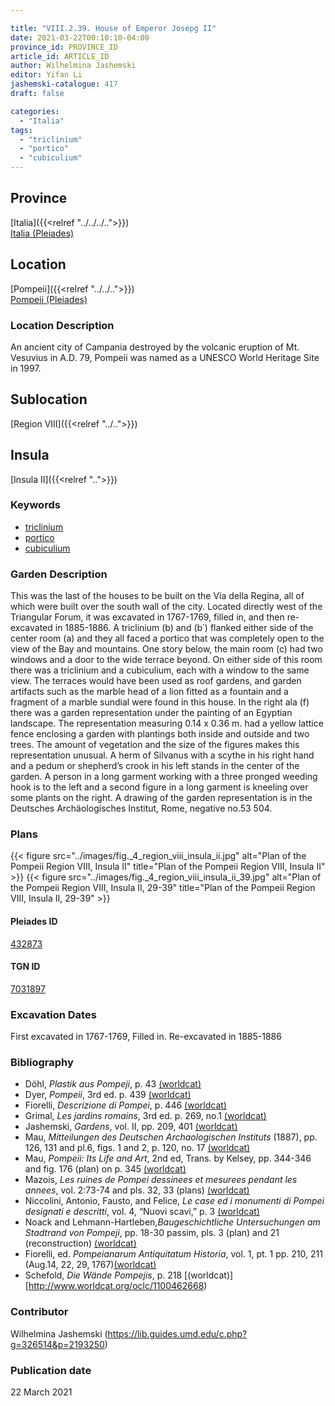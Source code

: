 ```yaml
---

title: "VIII.2.39. House of Emperor Josepg II"
date: 2021-03-22T00:10:10-04:00
province_id: PROVINCE_ID
article_id: ARTICLE_ID
author: Wilhelmina Jashemski
editor: Yifan Li
jashemski-catalogue: 417
draft: false

categories:
  - "Italia"
tags:
  - "triclinium"
  - "portico"
  - "cubiculium"
---
```


## Province
[Italia]({{<relref "../../../..">}}) \
[Italia (Pleiades)](https://pleiades.stoa.org/places/1052)

## Location
[Pompeii]({{<relref "../../..">}}) \
[Pompeii (Pleiades)](https://pleiades.stoa.org/places/433032)

### Location Description
An ancient city of Campania destroyed by the volcanic eruption of Mt. Vesuvius in A.D. 79, Pompeii was named as a UNESCO World Heritage Site in 1997.

## Sublocation
[Region VIII]({{<relref "../..">}})

## Insula
[Insula II]({{<relref "..">}})

### Keywords
 - [triclinium](http://vocab.getty.edu/page/aat/300142552)
 - [portico](http://vocab.getty.edu/page/aat/300004145)
 - [cubiculium](http://vocab.getty.edu/page/aat/300004367)

### Garden Description
This was the last of the houses to be built on the Via della Regina, all of which were built over the south wall of the city. Located directly west of the Triangular Forum, it was excavated in 1767-1769, filled in, and then re-excavated in 1885-1886. A triclinium (b) and (b΄) flanked either side of the center room (a) and they all faced a portico that was completely open to the view of the Bay and mountains. One story below, the main room (c) had two windows and a door to the wide terrace beyond. On either side of this room there was a triclinium and a cubiculium, each with a window to the same view. The terraces would have been used as roof gardens, and garden artifacts such as the marble head of a lion fitted as a fountain and a fragment of a marble sundial were found in this house. In the right ala (f) there was a garden representation under the painting of an Egyptian landscape. The representation measuring 0.14 x 0.36 m. had a yellow lattice fence enclosing a garden with plantings both inside and outside and two trees. The amount of vegetation and the size of the figures makes this representation unusual. A herm of Silvanus with a scythe in his right hand and a pedum or shepherd’s crook in his left stands in the center of the garden. A person in a long garment working with a three pronged weeding hook is to the left and a second figure in a long garment is kneeling over some plants on the right. A drawing of the garden representation is in the Deutsches Archäologisches Institut, Rome, negative no.53 504.

### Plans
{{< figure src="../images/fig._4_region_viii_insula_ii.jpg" alt="Plan of the Pompeii Region VIII, Insula II" title="Plan of the Pompeii Region VIII, Insula II" >}}
{{< figure src="../images/fig._4_region_viii_insula_ii_39.jpg" alt="Plan of the Pompeii Region VIII, Insula II, 29-39" title="Plan of the Pompeii Region VIII, Insula II, 29-39" >}}

#### Pleiades ID
[432873](https://pleiades.stoa.org/places/538911200)

#### TGN ID
[7031897](http://vocab.getty.edu/page/tgn/2053030)


###  Excavation Dates
First excavated in 1767-1769, Filled in. Re-excavated in 1885-1886

### Bibliography
* Döhl, *Plastik aus Pompeji*, p. 43 [(worldcat)](http://www.worldcat.org/oclc/52662796)
* Dyer, *Pompeii*, 3rd ed. p. 439 [(worldcat)](http://www.worldcat.org/oclc/24327166)
* Fiorelli, *Descrizione di Pompei*, p. 446 [(worldcat)](http://www.worldcat.org/oclc/1198324804)
* Grimal, *Les jardins romains*, 3rd ed. p. 269, no.1 [(worldcat)](http://www.worldcat.org/oclc/797276280)
* Jashemski, *Gardens*, vol. II, pp. 209, 401 [(worldcat)](http://www.worldcat.org/oclc/1113367431)
* Mau, *Mitteilungen des Deutschen Archaologischen Instituts* (1887), pp. 126, 131 and pl.6, figs. 1 and 2, p. 120, no. 17 [(worldcat)](http://www.worldcat.org/oclc/860559196)
* Mau, *Pompeii: Its Life and Art*, 2nd ed, Trans. by Kelsey, pp. 344-346 and fig. 176 (plan) on p. 345 [(worldcat)](http://www.worldcat.org/oclc/1079839724)
* Mazois, *Les ruines de Pompei dessinees et mesurees pendant les annees*, vol. 2:73-74 and pls. 32, 33 (plans) [(worldcat)](http://www.worldcat.org/oclc/1707639)
* Niccolini, Antonio, Fausto, and Felice, *Le case ed i monumenti di Pompei designati e descritti*, vol. 4, “Nuovi scavi,” p. 3 [(worldcat)](http://www.worldcat.org/oclc/906755593)
* Noack and Lehmann-Hartleben,*Baugeschichtliche Untersuchungen am Stadtrand von Pompeji*, pp. 18-30 passim, pls. 3 (plan) and 21 (reconstruction) [(worldcat)](http://www.worldcat.org/oclc/486835478)
* Fiorelli, ed. *Pompeianarum Antiquitatum Historia*, vol. 1, pt. 1 pp. 210, 211 (Aug.14, 22, 29, 1767)[(worldcat)](http://www.worldcat.org/oclc/714988573)
* Schefold, *Die Wände Pompejis*, p. 218 [(worldcat)][http://www.worldcat.org/oclc/1100462668)


### Contributor
Wilhelmina Jashemski (https://lib.guides.umd.edu/c.php?g=326514&p=2193250)

### Publication date
22 March 2021
